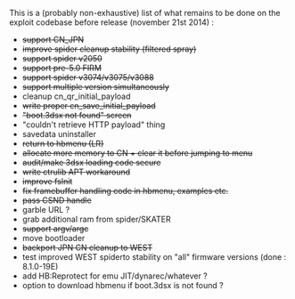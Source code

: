 This is a (probably non-exhaustive) list of what remains to be done on the exploit codebase before release (november 21st 2014) :

 - ~~support CN_JPN~~
 - ~~improve spider cleanup stability (filtered spray)~~
 - ~~support spider v2050~~
 - ~~support pre-5.0 FIRM~~
 - ~~support spider v3074/v3075/v3088~~
 - ~~support multiple version simultaneously~~
 - cleanup cn_qr_initial_payload
 - ~~write proper cn_save_initial_payload~~
 - ~~"boot.3dsx not found" screen~~
 - "couldn't retrieve HTTP payload" thing
 - savedata uninstaller
 - ~~return to hbmenu (LR)~~
 - ~~allocate more memory to CN + clear it before jumping to menu~~
 - ~~audit/make 3dsx loading code secure~~
 - ~~write ctrulib APT workaround~~
 - ~~improve fsInit~~
 - ~~fix framebuffer handling code in hbmenu, examples etc.~~
 - ~~pass CSND handle~~
 - garble URL ?
 - grab additional ram from spider/SKATER
 - ~~support argv/argc~~
 - move bootloader
 - ~~backport JPN CN cleanup to WEST~~ 
 - test improved WEST spiderto stability on "all" firmware versions (done : 8.1.0-19E)
 - add HB:Reprotect for emu JIT/dynarec/whatever ?
 - option to download hbmenu if boot.3dsx is not found ?
